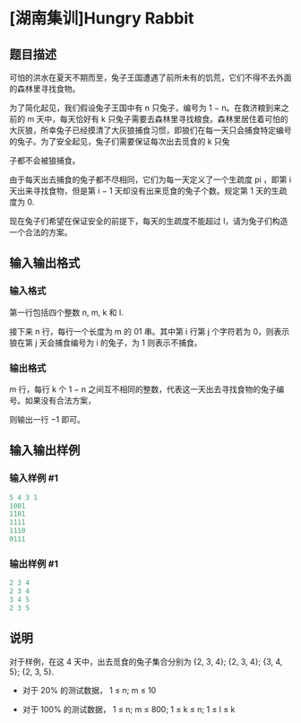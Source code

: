 # [湖南集训]Hungry Rabbit

## 题目描述

可怕的洪水在夏天不期而至，兔子王国遭遇了前所未有的饥荒，它们不得不去外面的森林里寻找食物。

为了简化起见，我们假设兔子王国中有 n 只兔子，编号为 1 − n。在救济粮到来之前的 m 天中，每天恰好有 k 只兔子需要去森林里寻找粮食。森林里居住着可怕的大灰狼，所幸兔子已经摸清了大灰狼捕食习惯，即狼们在每一天只会捕食特定编号的兔子。为了安全起见，兔子们需要保证每次出去觅食的 k 只兔

子都不会被狼捕食。

由于每天出去捕食的兔子都不尽相同，它们为每一天定义了一个生疏度 pi ，即第 i 天出来寻找食物，但是第 i − 1 天却没有出来觅食的兔子个数。规定第 1 天的生疏度为 0.

现在兔子们希望在保证安全的前提下，每天的生疏度不能超过 l，请为兔子们构造一个合法的方案。

## 输入输出格式

### 输入格式

第一行包括四个整数 n, m, k 和 l.

接下来 n 行，每行一个长度为 m 的 01 串。其中第 i 行第 j 个字符若为 0，则表示狼在第 j 天会捕食编号为 i 的兔子，为 1 则表示不捕食。

### 输出格式

m 行，每行 k 个 1 − n 之间互不相同的整数，代表这一天出去寻找食物的兔子编号。如果没有合法方案，

则输出一行 −1 即可。

## 输入输出样例

### 输入样例 #1

```cpp
5 4 3 1
1001
1101
1111
1110
0111
```


### 输出样例 #1

```cpp
2 3 4
2 3 4
3 4 5
2 3 5
```


## 说明

对于样例，在这 4 天中，出去觅食的兔子集合分别为 {2, 3, 4}; {2, 3, 4}; {3, 4, 5}; {2, 3, 5}.

- 对于 20% 的测试数据， 1 ≤ n; m ≤ 10

- 对于 100% 的测试数据， 1 ≤ n; m ≤ 800; 1 ≤ k ≤ n; 1 ≤ l ≤ k

